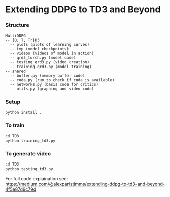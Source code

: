 # Extending DDPG to TD3 and Beyond

### Structure 


```
MultiDDPG 
-- {Q, T, Tr}D3 
  -- plots (plots of learning curves)
  -- tmp (model checkpoints)
  -- videos (videos of model in action)
  -- qrd3_torch.py (model code)
  -- testing_qrd3.py (video creation)
  -- training_qrd3.py (model training)
-- shared
  -- buffer.py (memory buffer code)
  -- cuda.py (run to check if cuda is available)
  -- networks.py (basis code for critics)
  -- utils.py (graphing and video code)
```
### Setup 

```bash
python install .
```

### To train

```bash
cd TD3
python training_td3.py
```

### To generate video
```bash
cd TD3
python testing_td3.py
```

For full code explaination see:
https://medium.com/@alexparistimms/extending-ddpg-to-td3-and-beyond-4f5e87d9c79d